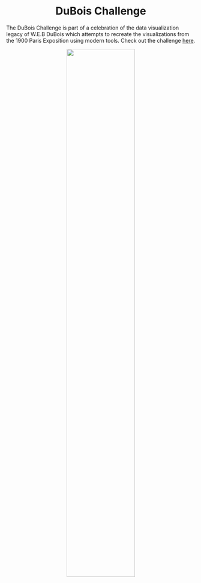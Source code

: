 <h1 align="center"> DuBois Challenge </h1>

The DuBois Challenge is part of a celebration of the data visualization legacy of W.E.B DuBois which attempts to recreate the visualizations from the 1900 Paris Exposition using modern tools. Check out the challenge [here](https://github.com/ajstarks/dubois-data-portraits/blob/master/challenge/README.md).

<p align="center">
  <img src="https://github.com/nrennie/tidytuesday/blob/main/2022/2022-02-15/20220215.jpg?raw=true" width="60%">
</p>